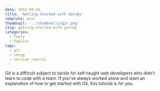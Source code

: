 ```yaml
---
date: 2015-09-24
title: 'Getting Started with Gatsby'
template: post
thumbnail: '../thumbnails/git.png'
slug: getting-started-with-gatsby
categories:
  - Tools
  - Popular
tags:
  - git
  - setup
  - version control
---
```


Git is a difficult subject to tackle for self-taught web developers who didn't learn to code with a team. If you've always worked alone and want an explanation of how to get started with Git, this tutorial is for you.